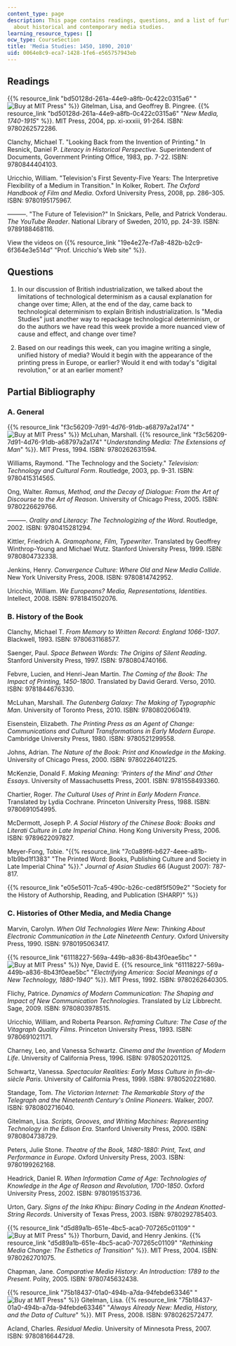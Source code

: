 ```yaml
---
content_type: page
description: This page contains readings, questions, and a list of further readings
  about historical and contemporary media studies.
learning_resource_types: []
ocw_type: CourseSection
title: 'Media Studies: 1450, 1890, 2010'
uid: 0064e8c9-eca7-1428-1fe6-e565757943eb
---
```


Readings
--------

{{% resource_link "bd50128d-261a-44e9-a8fb-0c422c0315a6" "![Buy at MIT Press](/images/mp_logo.gif)" %}} Gitelman, Lisa, and Geoffrey B. Pingree. {{% resource_link "bd50128d-261a-44e9-a8fb-0c422c0315a6" "_New Media, 1740-1915_" %}}. MIT Press, 2004, pp. xi-xxxiii, 91-264. ISBN: 9780262572286.

Clanchy, Michael T. "Looking Back from the Invention of Printing." In Resnick, Daniel P. _Literacy in Historical Perspective_. Superintendent of Documents, Government Printing Office, 1983, pp. 7-22. ISBN: 9780844404103.

Uricchio, William. "Television's First Seventy-Five Years: The Interpretive Flexibility of a Medium in Transition." In Kolker, Robert. _The Oxford Handbook of Film and Media_. Oxford University Press, 2008, pp. 286–305. ISBN: 9780195175967.

———. "The Future of Television?" In Snickars, Pelle, and Patrick Vonderau. _The YouTube Reader_. National Library of Sweden, 2010, pp. 24-39. ISBN: 9789188468116.

View the videos on {{% resource_link "19e4e27e-f7a8-482b-b2c9-6f364e3e514d" "Prof. Uricchio's Web site" %}}.

Questions
---------

1.  In our discussion of British industrialization, we talked about the limitations of technological determinism as a causal explanation for change over time; Allen, at the end of the day, came back to technological determinism to explain British industrialization. Is "Media Studies" just another way to repackage technological determinism, or do the authors we have read this week provide a more nuanced view of cause and effect, and change over time?
    
2.  Based on our readings this week, can you imagine writing a single, unified history of media? Would it begin with the appearance of the printing press in Europe, or earlier? Would it end with today's "digital revolution," or at an earlier moment?
    

Partial Bibliography
--------------------

### A. General

{{% resource_link "f3c56209-7d91-4d76-91db-a68797a2a174" "![Buy at MIT Press](/images/mp_logo.gif)" %}} McLuhan, Marshall. {{% resource_link "f3c56209-7d91-4d76-91db-a68797a2a174" "_Understanding Media: The Extensions of Man_" %}}. MIT Press, 1994. ISBN: 9780262631594.

Williams, Raymond. "The Technology and the Society." _Television: Technology and Cultural Form_. Routledge, 2003, pp. 9-31. ISBN: 9780415314565.

Ong, Walter. _Ramus, Method, and the Decay of Dialogue: From the Art of Discourse to the Art of Reason_. University of Chicago Press, 2005. ISBN: 9780226629766.

———. _Orality and Literacy: The Technologizing of the Word_. Routledge, 2002. ISBN: 9780415281294.

Kittler, Friedrich A. _Gramophone, Film, Typewriter_. Translated by Geoffrey Winthrop-Young and Michael Wutz. Stanford University Press, 1999. ISBN: 9780804732338.

Jenkins, Henry. _Convergence Culture: Where Old and New Media Collide_. New York University Press, 2008. ISBN: 9780814742952.

Uricchio, William. _We Europeans? Media, Representations, Identities_. Intellect, 2008. ISBN: 9781841502076.

### B. History of the Book

Clanchy, Michael T. _From Memory to Written Record: England 1066-1307_. Blackwell, 1993. ISBN: 9780631168577.

Saenger, Paul. _Space Between Words: The Origins of Silent Reading_. Stanford University Press, 1997. ISBN: 9780804740166.

Febvre, Lucien, and Henri-Jean Martin. _The Coming of the Book: The Impact of Printing, 1450-1800_. Translated by David Gerard. Verso, 2010. ISBN: 9781844676330.

McLuhan, Marshall. _The Gutenberg Galaxy: The Making of Typographic Man_. University of Toronto Press, 2010. ISBN: 9780802060419.

Eisenstein, Elizabeth. _The Printing Press as an Agent of Change: Communications and Cultural Transformations in Early Modern Europe_. Cambridge University Press, 1980. ISBN: 9780521299558.

Johns, Adrian. _The Nature of the Book: Print and Knowledge in the Making_. University of Chicago Press, 2000. ISBN: 9780226401225.

McKenzie, Donald F. _Making Meaning: 'Printers of the Mind' and Other Essays_. University of Massachusetts Press, 2001. ISBN: 9781558493360.

Chartier, Roger. _The Cultural Uses of Print in Early Modern France_. Translated by Lydia Cochrane. Princeton University Press, 1988. ISBN: 9780691054995.

McDermott, Joseph P. _A Social History of the Chinese Book: Books and Literati Culture in Late Imperial China_. Hong Kong University Press, 2006. ISBN: 9789622097827.

Meyer-Fong, Tobie. "{{% resource_link "7c0a89f6-b627-4eee-a81b-b1b9bd1f1383" "The Printed Word: Books, Publishing Culture and Society in Late Imperial China" %}}." _Journal of Asian Studies_ 66 (August 2007): 787-817.

{{% resource_link "e05e5011-7ca5-490c-b26c-ced8f5f509e2" "Society for the History of Authorship, Reading, and Publication (SHARP)" %}}

### C. Histories of Other Media, and Media Change

Marvin, Carolyn. _When Old Technologies Were New: Thinking About Electronic Communication in the Late Nineteenth Century_. Oxford University Press, 1990. ISBN: 9780195063417.

{{% resource_link "61118227-569a-449b-a836-8b43f0eae5bc" "![Buy at MIT Press](/images/mp_logo.gif)" %}} Nye, David E. {{% resource_link "61118227-569a-449b-a836-8b43f0eae5bc" "_Electrifying America: Social Meanings of a New Technology, 1880-1940_" %}}. MIT Press, 1992. ISBN: 9780262640305.

Flichy, Patrice. _Dynamics of Modern Communication: The Shaping and Impact of New Communication Technologies_. Translated by Liz Libbrecht. Sage, 2009. ISBN: 9780803978515.

Uricchio, William, and Roberta Pearson. _Reframing Culture: The Case of the Vitagraph Quality Films_. Princeton University Press, 1993. ISBN: 9780691021171.

Charney, Leo, and Vanessa Schwartz. _Cinema and the Invention of Modern Life_. University of California Press, 1996. ISBN: 9780520201125.

Schwartz, Vanessa. _Spectacular Realities: Early Mass Culture in fin-de-siècle Paris_. University of California Press, 1999. ISBN: 9780520221680.

Standage, Tom. _The Victorian Internet: The Remarkable Story of the Telegraph and the Nineteenth Century's Online Pioneers_. Walker, 2007. ISBN: 9780802716040.

Gitelman, Lisa. _Scripts, Grooves, and Writing Machines: Representing Technology in the Edison Era_. Stanford University Press, 2000. ISBN: 9780804738729.

Peters, Julie Stone. _Theatre of the Book, 1480-1880: Print, Text, and Performance in Europe_. Oxford University Press, 2003. ISBN: 9780199262168.

Headrick, Daniel R. _When Information Came of Age: Technologies of Knowledge in the Age of Reason and Revolution, 1700-1850_. Oxford University Press, 2002. ISBN: 9780195153736.

Urton, Gary. _Signs of the Inka Khipu: Binary Coding in the Andean Knotted-String Records_. University of Texas Press, 2003. ISBN: 9780292785403.

{{% resource_link "d5d89a1b-651e-4bc5-aca0-707265c01109" "![Buy at MIT Press](/images/mp_logo.gif)" %}} Thorburn, David, and Henry Jenkins. {{% resource_link "d5d89a1b-651e-4bc5-aca0-707265c01109" "_Rethinking Media Change: The Esthetics of Transition_" %}}. MIT Press, 2004. ISBN: 9780262701075.

Chapman, Jane. _Comparative Media History: An Introduction: 1789 to the Present_. Polity, 2005. ISBN: 9780745632438.

{{% resource_link "75b18437-01a0-494b-a7da-94febde63346" "![Buy at MIT Press](/images/mp_logo.gif)" %}} Gitelman, Lisa. {{% resource_link "75b18437-01a0-494b-a7da-94febde63346" "_Always Already New: Media, History, and the Data of Culture_" %}}. MIT Press, 2008. ISBN: 9780262572477.

Acland, Charles. _Residual Media_. University of Minnesota Press, 2007. ISBN: 9780816644728.